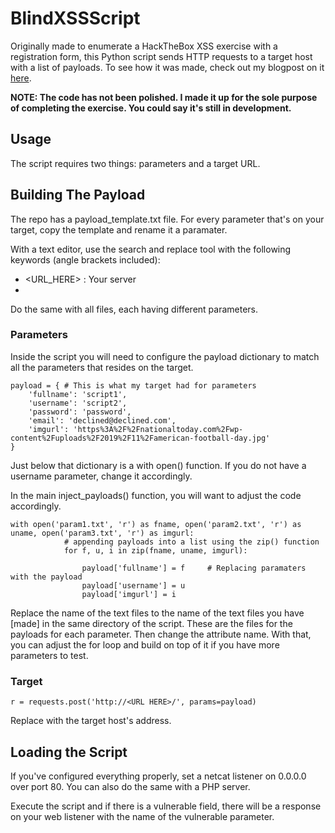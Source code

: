 # BlindXSSScript
Originally made to enumerate a HackTheBox XSS exercise with a registration form, this Python script sends HTTP requests to a target host with a list of payloads. To see how it was made, check out my blogpost on it [here](https://www.andrewpark.blog/blind-xss-htb).

**NOTE: The code has not been polished. I made it up for the sole purpose of completing the exercise. You could say it's still in development.**

## Usage
The script requires two things: parameters and a target URL.

## Building The Payload
The repo has a payload_template.txt file. For every parameter that's on your target, copy the template and rename it a paramater. 

With a text editor, use the search and replace tool with the following keywords (angle brackets included):
- <URL_HERE> : Your server
- <PARAM>

Do the same with all files, each having different parameters.

### Parameters
Inside the script you will need to configure the payload dictionary to match all the parameters that resides on the target.
<break>
```
payload = { # This is what my target had for parameters
	'fullname': 'script1',
	'username': 'script2',
	'password': 'password',
	'email': 'declined@declined.com',
	'imgurl': 'https%3A%2F%2Fnationaltoday.com%2Fwp-content%2Fuploads%2F2019%2F11%2Famerican-football-day.jpg'
}
```
Just below that dictionary is a with open() function. If you do not have a username parameter, change it accordingly.

In the main inject_payloads() function, you will want to adjust the code accordingly. 
```
with open('param1.txt', 'r') as fname, open('param2.txt', 'r') as uname, open('param3.txt', 'r') as imgurl:
			# appending payloads into a list using the zip() function
			for f, u, i in zip(fname, uname, imgurl):
				
				payload['fullname'] = f		# Replacing paramaters with the payload
				payload['username'] = u
				payload['imgurl'] = i
```
Replace the name of the text files to the name of the text files you have [made] in the same directory of the script. These are the files for the payloads for each parameter. Then change the attribute name. With that, you can adjust the for loop and build on top of it if you have more parameters to test.

### Target
```
r = requests.post('http://<URL HERE>/', params=payload)
```
Replace <URL HERE> with the target host's address.

## Loading the Script
If you've configured everything properly, set a netcat listener on 0.0.0.0 over port 80. You can also do the same with a PHP server.

Execute the script and if there is a vulnerable field, there will be a response on your web listener with the name of the vulnerable parameter.
